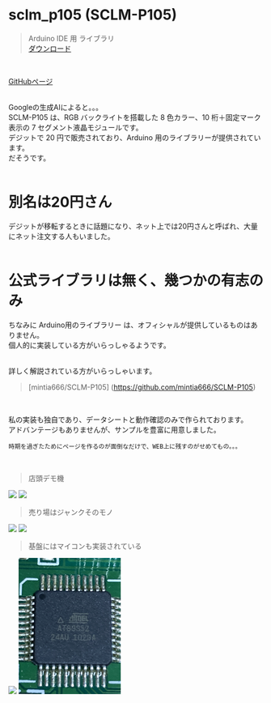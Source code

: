 # sclm_p105 (SCLM-P105)

> Arduino IDE 用 ライブラリ<br>
<a href="https://github.com/PEARLPALMS/sclm_p105/sclm_p105.7z">ダウンロード</a><br>
<br>

<a href="https://github.com/PEARLPALMS/sclm_p105/">GitHubページ</a><br>
<br>

Googleの生成AIによると。。。<br>
SCLM-P105 は、RGB バックライトを搭載した 8 色カラー、10 桁＋固定マーク表示の 7 セグメント液晶モジュールです。<br>
デジットで 20 円で販売されており、Arduino 用のライブラリーが提供されています。﻿<br>
だそうです。<br>
<br>

# 別名は20円さん

デジットが移転するときに話題になり、ネット上では20円さんと呼ばれ、大量にネット注文する人もいました。<br>
<br>

# 公式ライブラリは無く、幾つかの有志のみ

ちなみに Arduino用のライブラリー は、オフィシャルが提供しているものはありません。<br>
個人的に実装している方がいらっしゃるようです。<br>
<br>

詳しく解説されている方がいらっしゃいます。<br>
> [mintia666/SCLM-P105] (https://github.com/mintia666/SCLM-P105)<br>
<br>

私の実装も独自であり、データシートと動作確認のみで作られております。<br>
アドバンテージもありませんが、サンプルを豊富に用意しました。<br>
```
時期を過ぎたためにページを作るのが面倒なだけで、WEB上に残すのがせめてもの。。。
```
<br>

> 店頭デモ機<br>

<img src="./image/IMG_0058.png" width="40%"> <img src="./image/IMG_0059.png" width="40%">
<br>

> 売り場はジャンクそのモノ<br>

<img src="./image/IMG_0060.png" width="40%"> <img src="./image/IMG_0311.png" width="40%">
<br>

> 基盤にはマイコンも実装されている<br>

<img src="./image/IMG_0098.png" width="40%"> <img src="./image/IMG_0099.png" width="40%">
<br>

